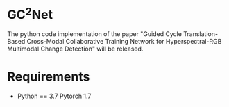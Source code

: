 # GC${^2}$Net

The python code implementation of the paper "Guided Cycle Translation-Based Cross-Modal Collaborative Training Network for Hyperspectral-RGB Multimodal Change Detection" will be released.

# Requirements

* Python == 3.7 Pytorch 1.7
